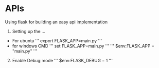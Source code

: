 # APIs
Using flask for building an easy api implementation

1. Setting up the ...
- For ubuntu
''' export FLASK_APP=main.py '''
- for windows CMD
''' set FLASK_APP=main.py '''
''' $env:FLASK_APP = "main.py" '''

2. Enable Debug mode
''' $env:FLASK_DEBUG = 1 '''
